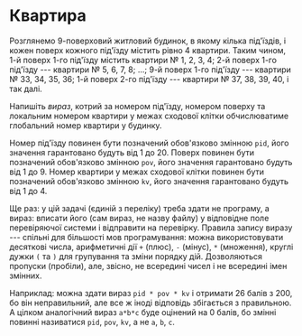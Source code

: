 ﻿# Квартира

Розглянемо 9-поверховий житловий будинок, в якому кілька під'їздів, і кожен поверх кожного під'їзду містить рівно 4 квартири. Таким чином, 1-й поверх 1-го під'їзду містить квартири № 1, 2, 3, 4; 2-й поверх 1-го під'їзду --- квартири № 5, 6, 7, 8; ...; 9-й поверх 1-го під'їзду --- квартири № 33, 34, 35, 36; 1-й поверх 2-го під'їзду --- квартири № 37, 38, 39, 40, і так далі.

Напишіть *вираз*, котрий за номером під'їзду, номером поверху та локальним номером квартири у межах сходової клітки обчислюватиме глобальний номер квартири у будинку.

Номер під'їзду повинен бути позначений обов'язково змінною `pid`, його значення гарантовано будуть від 1 до 20.
Поверх повинен бути позначений обов'язково змінною `pov`, його значення гарантовано будуть від 1 до 9.
Номер квартири у межах сходової клітки повинен бути позначений обов'язково змінною `kv`, його значення гарантовано будуть від 1 до 4.

Ще раз: у цій задачі (єдиній з переліку) треба здати не програму, а вираз: вписати його (сам вираз, не назву файлу) у відповідне поле перевіряючої системи і відправити на перевірку. Правила запису виразу --- спільні для більшості мов програмування: можна використовувати десяткові числа, арифметичні дії `+` (плюс), `-` (мінус), `*` (множення), круглі дужки `(` та `)` для групування та зміни порядку дій. Дозволяються пропуски (пробіли), але, звісно, не всередині чисел і не всередині імен змінних.

Наприклад: можна здати вираз `pid * pov * kv` і отримати 26 балів з 200, бо він неправильний, але все ж іноді відповідь збігається з правильною. А цілком аналогічний вираз `a*b*c` буде оцінений на 0 балів, бо змінні повинні називатися `pid`, `pov`, `kv`, а не `a`, `b`, `c`.